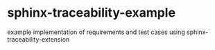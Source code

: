 # sphinx-traceability-example
example implementation of requirements and test cases using sphinx-traceability-extension

